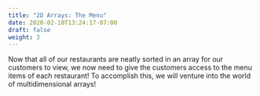 ```yaml
---
title: "2D Arrays: The Menu"
date: 2020-02-10T13:24:17-07:00
draft: false
weight: 3
---
```


Now that all of our restaurants are neatly sorted in an array for our customers to view, we now need to give the customers access to the menu items of each restaurant! To accomplish this, we will venture into the world of multidimensional arrays!
